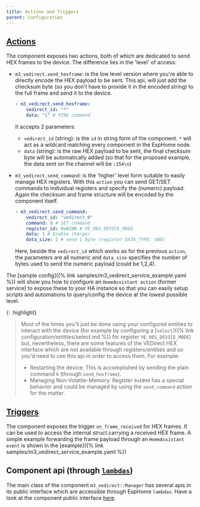 ```yaml
---
title: Actions and Triggers
parent: Configuration
---
```


## [Actions](https://esphome.io/automations/actions.html)

The component exposes two actions, both of which are dedicated to send HEX frames to the device. The difference lies in the 'level' of access:

- `m3_vedirect.send_hexframe`: is the low level version where you're able to directly encode the HEX payload to be sent. This api, will just add the checksum byte (so you don't have to provide it in the encoded string) to the full frame and send it to the device.

  ```yaml
  - m3_vedirect.send_hexframe:
      vedirect_id: "*"
      data: "1" # PING command
  ```

  It accepts 2 parameters:

  - `vedirect_id` (string): is the `id` in string form of the component. `*` will act as a wildcard matching every component in the EspHome node.
  - `data` (string): is the raw HEX payload to be sent, the final checksum byte will be automatically added (so that for the proposed example, the data sent on the channel will be `:154\n`)

- `m3_vedirect.send_command`: is the 'higher' level form suitable to easily manage HEX registers. With this `action` you can send GET/SET commands to individual registers and specify the (numeric) payload. Again the checksum and frame structure will be encoded by the component itself.

  ```yaml
  - m3_vedirect.send_command:
      vedirect_id: "vedirect_0"
      command: 8 # SET command
      register_id: 0x0200 # VE_REG_DEVICE_MODE
      data: 1 # Enable charger
      data_size: 1 # send 1 byte (register DATA_TYPE: UN8)
  ```

  Here, beside the `vedirect_id` which works as for the previous `action`, the parameters are all numeric and `data_size` specifies the number of bytes used to send the numeric payload (could be 1,2,4).

The [sample config]({% link samples/m3_vedirect_service_example.yaml %}) will show you how to configure an `HomeAssistant action` (former service) to expose these to your HA instance so that you can easily setup scripts and automations to query/config the device at the lowest possible level.

{: .highlight}

> Most of the times you'll just be done using your configured entities to interact with the device (for example by configuring a [`select`]({% link configuration/entities/select.md %}) for register `VE_REG_DEVICE_MODE`) but, nevertheless, there are some features of the VEDirect HEX interface which are not available through registers/entities and so you'd need to use this api in order to access them. For example:
> - Restarting the device: This is accomplished by sending the plain command `6` (through `send_hexframe`).
> - Managing Non-Volatile-Memory: Register `0xEB99` has a special behavior and could be managed by using the `send_command` action for the matter.

## [Triggers](https://esphome.io/automations/actions.html#triggers)

The component exposes the trigger `on_frame_received` for HEX frames. It can be used to access the internal struct carrying a received HEX frame. A simple example forwarding the frame payload through an `HomeAssistant event` is shown in the [example]({% link samples/m3_vedirect_service_example.yaml %})

## Component api (through [`lambdas`](https://esphome.io/automations/templates#config-lambda))
The main class of the component `m3_vedirect::Manager` has several apis in its public interface which are accessible through EspHome `lambdas`. Have a look at the component public interface [here](https://github.com/krahabb/esphome-victron-vedirect/blob/main/components/m3_vedirect/manager.h).